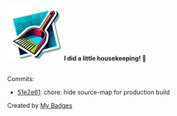 <img src="https://github.com/my-badges/my-badges/blob/master/badges/chore-commit/chore-commit.png?raw=true" alt="I did a little housekeeping! 🧹" title="I did a little housekeeping! 🧹" width="128">
<strong>I did a little housekeeping! 🧹</strong>
<br><br>

Commits:

- <a href="https://github.com/Greenstand/treetracker-wallet-app/commit/51e2e61040761a138dd015d459d396b9553ba669">51e2e61</a>: chore: hide source-map for production build


Created by <a href="https://github.com/my-badges/my-badges">My Badges</a>